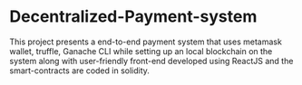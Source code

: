 # Decentralized-Payment-system
This project presents a end-to-end payment system that uses metamask wallet, truffle, Ganache CLI while setting up an local blockchain on the system along with user-friendly front-end developed using ReactJS and the smart-contracts are coded in solidity.
